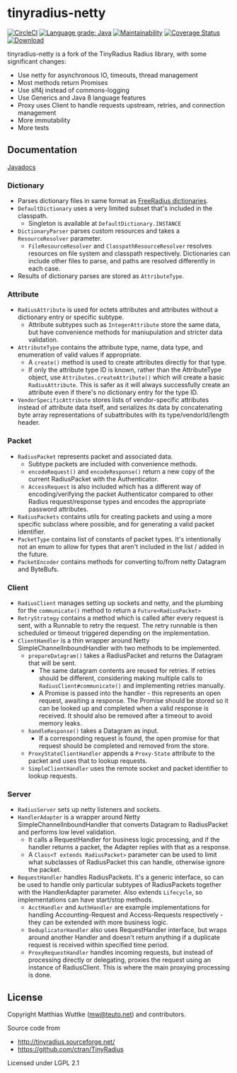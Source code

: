 # tinyradius-netty

[![CircleCI](https://circleci.com/gh/globalreachtech/tinyradius-netty.svg?style=svg)](https://circleci.com/gh/globalreachtech/tinyradius-netty)
[![Language grade: Java](https://img.shields.io/lgtm/grade/java/g/globalreachtech/tinyradius-netty.svg?logo=lgtm&logoWidth=18)](https://lgtm.com/projects/g/globalreachtech/tinyradius-netty/context:java)
[![Maintainability](https://api.codeclimate.com/v1/badges/a6b90f85717d753228eb/maintainability)](https://codeclimate.com/github/globalreachtech/tinyradius-netty/maintainability)
[![Coverage Status](https://coveralls.io/repos/github/globalreachtech/tinyradius-netty/badge.svg)](https://coveralls.io/github/globalreachtech/tinyradius-netty)
[![Download](https://api.bintray.com/packages/globalreachtech/grt-maven/tinyradius-netty/images/download.svg)](https://bintray.com/globalreachtech/grt-maven/tinyradius-netty)

tinyradius-netty is a fork of the TinyRadius Radius library, with some significant changes:
- Use netty for asynchronous IO, timeouts, thread management
- Most methods return Promises
- Use slf4j instead of commons-logging
- Use Generics and Java 8 language features
- Proxy uses Client to handle requests upstream, retries, and connection management
- More immutability
- More tests

## Documentation

[Javadocs](https://globalreachtech.github.io/tinyradius-netty/)

### Dictionary
 - Parses dictionary files in same format as [FreeRadius dictionaries](https://github.com/FreeRADIUS/freeradius-server/tree/master/share/dictionary).
 - `DefaultDictionary` uses a very limited subset that's included in the classpath.
   - Singleton is available at `DefaultDictionary.INSTANCE`
 - `DictionaryParser` parses custom resources and takes a `ResourceResolver` parameter.
   - `FileResourceResolver` and `ClasspathResourceResolver` resolves resources on file system and classpath respectively. Dictionaries can include other files to parse, and paths are resolved differently in each case.
 - Results of dictionary parses are stored as `AttributeType`.

### Attribute
 - `RadiusAttribute` is used for octets attributes and attributes without a dictionary entry or specific subtype.
   - Attribute subtypes such as `IntegerAttribute` store the same data, but have convenience methods for maniupulation and stricter data validation.
 - `AttributeType` contains the attribute type, name, data type, and enumeration of valid values if appropriate.
   - A `create()` method is used to create attributes directly for that type.
   - If only the attribute type ID is known, rather than the AttributeType object, use `Attributes.createAttribute()` which will create a basic `RadiusAttribute`. This is safer as it will always successfully create an attribute even if there's no dictionary entry for the type ID.
 - `VendorSpecificAttribute` stores lists of vendor-specific attributes instead of attribute data itself, and serializes its data by concatenating byte array representations of subattributes with its type/vendorId/length header.

### Packet
 - `RadiusPacket` represents packet and associated data.
   - Subtype packets are included with convenience methods.
   - `encodeRequest()` and `encodeResponse()` return a new copy of the current RadiusPacket with the Authenticator.
   - `AccessRequest` is also included which has a different way of encoding/verifying the packet Authenticator compared to other Radius request/response types and encodes the appropriate password attributes.
 - `RadiusPackets` contains utils for creating packets and using a more specific subclass where possible, and for generating a valid packet identifier.
 - `PacketType` contains list of constants of packet types. It's intentionally not an enum to allow for types that aren't included in the list / added in the future.
 - `PacketEncoder` contains methods for converting to/from netty Datagram and ByteBufs.

### Client
 - `RadiusClient` manages setting up sockets and netty, and the plumbing for the `communicate()` method to return a `Future<RadiusPacket>`
 - `RetryStrategy` contains a method which is called after every request is sent, with a Runnable to retry the request. The retry runnable is then scheduled or timeout triggered depending on the implementation.
 - `ClientHandler` is a thin wrapper around Netty SimpleChannelInboundHandler with two methods to be implemented.
   - `prepareDatagram()` takes a RadiusPacket and returns the Datagram that will be sent.
     - The same datagram contents are reused for retries. If retries should be different, considering making multiple calls to `RadiusClient#communicate()` and implementing retries manually.
     - A Promise is passed into the handler - this represents an open request, awaiting a response. The Promise should be stored so it can be looked up and completed when a valid response is received. It should also be removed after a timeout to avoid memory leaks. 
   - `handleResponse()` takes a Datagram as input.
     - If a corresponding request is found, the open promise for that request should be completed and removed from the store.
   - `ProxyStateClientHandler` appends a `Proxy-State` attribute to the packet and uses that to lookup requests.
   - `SimpleClientHandler` uses the remote socket and packet identifier to lookup requests.

### Server
  - `RadiusServer` sets up netty listeners and sockets.
  - `HandlerAdapter` is a wrapper around Netty SimpleChannelInboundHandler that converts Datagram to RadiusPacket and performs low level validation.
    - It calls a RequestHandler for business logic processing, and if the handler returns a packet, the Adapter replies with that as a response.
    - A `Class<T extends RadiusPacket>` parameter can be used to limit what subclasses of RadiusPacket this can handle, otherwise ignore the packet.
  - `RequestHandler` handles RadiusPackets. It's a generic interface, so can be used to handle only particular subtypes of RadiusPackets together with the HandlerAdapter parameter. Also extends `Lifecycle`, so implementations can have start/stop methods.
    - `AcctHandler` and `AuthHandler` are example implementations for handling Accounting-Request and Access-Requests respectively - they can be extended with more business logic.
    - `DeduplicatorHandler` also uses RequestHandler interface, but wraps around another Handler and doesn't return anything if a duplicate request is received within specified time period.
    - `ProxyRequestHandler` handles incoming requests, but instead of processing directly or delegating, proxies the request using an instance of RadiusClient. This is where the main proxying processing is done. 

## License
Copyright Matthias Wuttke (mw@teuto.net) and contributors.

Source code from
- http://tinyradius.sourceforge.net/
- https://github.com/ctran/TinyRadius

Licensed under LGPL 2.1